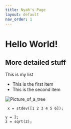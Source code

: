 ```yaml
---
title: Nyah's Page
layout: default
nav_order: 1
---
```



# Hello World!

## More detailed stuff
This is my list
* This is the first item
* This is the second item 

![Picture_of_a_tree](https://upload.wikimedia.org/wikipedia/commons/e/eb/Ash_Tree_-_geograph.org.uk_-_590710.jpg)

``` x = stdev([1 2 3 4 5 6]);```

```
y = 2;
z = sqrt(2);
```

